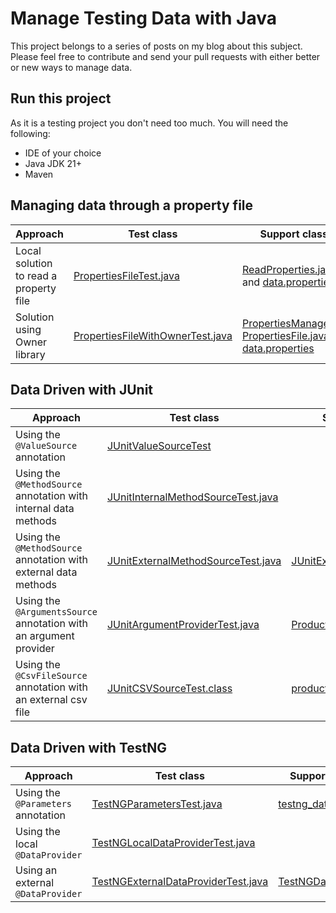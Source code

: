 # Manage Testing Data with Java

This project belongs to a series of posts on my blog about this subject.
Please feel free to contribute and send your pull requests with either better or new ways to manage data.

## Run this project
As it is a testing project you don't need too much. You will need the following:

* IDE of your choice
* Java JDK 21+
* Maven

## Managing  data through a property file

| Approach | Test class | Support classes | 
|--|--|--
| Local solution to read a property file | [PropertiesFileTest.java](https://github.com/eliasnogueira/manage-testing-data-java/blob/main/src/test/java/com/eliasnogueira/properties/plain/PropertiesFileTest.java) | [ReadProperties.java](https://github.com/eliasnogueira/manage-testing-data-java/blob/main/src/main/java/com/eliasnogueira/properties/plain/ReadProperties.java), and [data.properties](https://github.com/eliasnogueira/manage-testing-data-java/blob/main/src/test/resources/data.properties) |
| Solution using Owner library | [PropertiesFileWithOwnerTest.java](https://github.com/eliasnogueira/manage-testing-data-java/blob/main/src/test/java/com/eliasnogueira/properties/owner/PropertiesFileWithOwnerTest.java) | [PropertiesManager.java](https://github.com/eliasnogueira/manage-testing-data-java/blob/main/src/main/java/com/eliasnogueira/properties/owner/PropertiesManager.java), [PropertiesFile.java](https://github.com/eliasnogueira/manage-testing-data-java/blob/main/src/main/java/com/eliasnogueira/properties/owner/PropertiesFile.java), and [data.properties](https://github.com/eliasnogueira/manage-testing-data-java/blob/main/src/test/resources/data.properties) |

## Data Driven with JUnit

| Approach | Test class | Support classes / files | 
|--|--|--|
| Using the `@ValueSource` annotation | [JUnitValueSourceTest](https://github.com/eliasnogueira/manage-testing-data-java/blob/main/src/test/java/com/eliasnogueira/datadriven/junit/JUnitValueSourceTest.java) | |
| Using the `@MethodSource` annotation with internal data methods | [JUnitInternalMethodSourceTest.java](https://github.com/eliasnogueira/manage-testing-data-java/blob/main/src/test/java/com/eliasnogueira/datadriven/junit/JUnitInternalMethodSourceTest.java) | |
| Using the `@MethodSource` annotation with external data methods | [JUnitExternalMethodSourceTest.java](https://github.com/eliasnogueira/manage-testing-data-java/blob/main/src/test/java/com/eliasnogueira/datadriven/junit/JUnitExternalMethodSourceTest.java) | [JUnitExternalData.java](https://github.com/eliasnogueira/manage-testing-data-java/blob/main/src/main/java/com/eliasnogueira/datadriven/JUnitExternalData.java) |
| Using the `@ArgumentsSource` annotation with an argument provider | [JUnitArgumentProviderTest.java](https://github.com/eliasnogueira/manage-testing-data-java/blob/main/src/test/java/com/eliasnogueira/datadriven/junit/JUnitArgumentProviderTest.java) | [ProductsDataArgumentProvider.java](https://github.com/eliasnogueira/manage-testing-data-java/blob/main/src/main/java/com/eliasnogueira/datadriven/ProductsDataArgumentProvider.java) |
| Using the `@CsvFileSource` annotation with an external csv file | [JUnitCSVSourceTest.class](https://github.com/eliasnogueira/manage-testing-data-java/blob/main/src/test/java/com/eliasnogueira/datadriven/junit/JUnitCSVSourceTest.java) | [products.csv](https://github.com/eliasnogueira/manage-testing-data-java/blob/main/src/test/resources/products.csv) |

## Data Driven with TestNG

| Approach | Test class | Support classes / files | 
|--|--|--|
| Using the `@Parameters` annotation | [TestNGParametersTest.java](https://github.com/eliasnogueira/manage-testing-data-java/blob/main/src/test/java/com/eliasnogueira/datadriven/testng/TestNGParametersTest.java) | [testng_data_parameters.xml](https://github.com/eliasnogueira/manage-testing-data-java/blob/main/src/test/resources/testng_data_parameter.xml) |
| Using the local `@DataProvider` | [TestNGLocalDataProviderTest.java](https://github.com/eliasnogueira/manage-testing-data-java/blob/main/src/test/java/com/eliasnogueira/datadriven/testng/TestNGLocalDataProviderTest.java) | |
| Using an external `@DataProvider` | [TestNGExternalDataProviderTest.java](https://github.com/eliasnogueira/manage-testing-data-java/blob/main/src/test/java/com/eliasnogueira/datadriven/testng/TestNGExternalDataProviderTest.java) | [TestNGDataProvider.java](https://github.com/eliasnogueira/manage-testing-data-java/blob/main/src/main/java/com/eliasnogueira/datadriven/TestNGDataProvider.java) |
